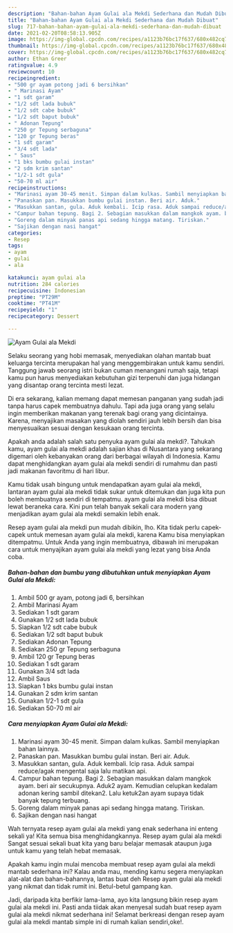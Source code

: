 ```yaml
---
description: "Bahan-bahan Ayam Gulai ala Mekdi Sederhana dan Mudah Dibuat"
title: "Bahan-bahan Ayam Gulai ala Mekdi Sederhana dan Mudah Dibuat"
slug: 717-bahan-bahan-ayam-gulai-ala-mekdi-sederhana-dan-mudah-dibuat
date: 2021-02-20T08:58:13.905Z
image: https://img-global.cpcdn.com/recipes/a1123b76bc17f637/680x482cq70/ayam-gulai-ala-mekdi-foto-resep-utama.jpg
thumbnail: https://img-global.cpcdn.com/recipes/a1123b76bc17f637/680x482cq70/ayam-gulai-ala-mekdi-foto-resep-utama.jpg
cover: https://img-global.cpcdn.com/recipes/a1123b76bc17f637/680x482cq70/ayam-gulai-ala-mekdi-foto-resep-utama.jpg
author: Ethan Greer
ratingvalue: 4.9
reviewcount: 10
recipeingredient:
- "500 gr ayam potong jadi 6 bersihkan"
- " Marinasi Ayam"
- "1 sdt garam"
- "1/2 sdt lada bubuk"
- "1/2 sdt cabe bubuk"
- "1/2 sdt baput bubuk"
- " Adonan Tepung"
- "250 gr Tepung serbaguna"
- "120 gr Tepung beras"
- "1 sdt garam"
- "3/4 sdt lada"
- " Saus"
- "1 bks bumbu gulai instan"
- "2 sdm krim santan"
- "1/2-1 sdt gula"
- "50-70 ml air"
recipeinstructions:
- "Marinasi ayam 30-45 menit. Simpan dalam kulkas. Sambil menyiapkan bahan lainnya."
- "Panaskan pan. Masukkan bumbu gulai instan. Beri air. Aduk."
- "Masukkan santan, gula. Aduk kembali. Icip rasa. Aduk sampai reduce/agak mengental saja lalu matikan api."
- "Campur bahan tepung. Bagi 2. Sebagian masukkan dalam mangkok ayam. beri air secukupnya. Aduk2 ayam. Kemudian celupkan kedalam adonan kering sambil ditekan2. Lalu ketuk2an ayam supaya tidak banyak tepung terbuang."
- "Goreng dalam minyak panas api sedang hingga matang. Tiriskan."
- "Sajikan dengan nasi hangat"
categories:
- Resep
tags:
- ayam
- gulai
- ala

katakunci: ayam gulai ala 
nutrition: 284 calories
recipecuisine: Indonesian
preptime: "PT29M"
cooktime: "PT41M"
recipeyield: "1"
recipecategory: Dessert

---
```



![Ayam Gulai ala Mekdi](https://img-global.cpcdn.com/recipes/a1123b76bc17f637/680x482cq70/ayam-gulai-ala-mekdi-foto-resep-utama.jpg)

Selaku seorang yang hobi memasak, menyediakan olahan mantab buat keluarga tercinta merupakan hal yang menggembirakan untuk kamu sendiri. Tanggung jawab seorang istri bukan cuman menangani rumah saja, tetapi kamu pun harus menyediakan kebutuhan gizi terpenuhi dan juga hidangan yang disantap orang tercinta mesti lezat.

Di era  sekarang, kalian memang dapat memesan panganan yang sudah jadi tanpa harus capek membuatnya dahulu. Tapi ada juga orang yang selalu ingin memberikan makanan yang terenak bagi orang yang dicintainya. Karena, menyajikan masakan yang diolah sendiri jauh lebih bersih dan bisa menyesuaikan sesuai dengan kesukaan orang tercinta. 



Apakah anda adalah salah satu penyuka ayam gulai ala mekdi?. Tahukah kamu, ayam gulai ala mekdi adalah sajian khas di Nusantara yang sekarang digemari oleh kebanyakan orang dari berbagai wilayah di Indonesia. Kamu dapat menghidangkan ayam gulai ala mekdi sendiri di rumahmu dan pasti jadi makanan favoritmu di hari libur.

Kamu tidak usah bingung untuk mendapatkan ayam gulai ala mekdi, lantaran ayam gulai ala mekdi tidak sukar untuk ditemukan dan juga kita pun boleh membuatnya sendiri di tempatmu. ayam gulai ala mekdi bisa dibuat lewat beraneka cara. Kini pun telah banyak sekali cara modern yang menjadikan ayam gulai ala mekdi semakin lebih enak.

Resep ayam gulai ala mekdi pun mudah dibikin, lho. Kita tidak perlu capek-capek untuk memesan ayam gulai ala mekdi, karena Kamu bisa menyiapkan ditempatmu. Untuk Anda yang ingin membuatnya, dibawah ini merupakan cara untuk menyajikan ayam gulai ala mekdi yang lezat yang bisa Anda coba.

<!--inarticleads1-->

##### Bahan-bahan dan bumbu yang dibutuhkan untuk menyiapkan Ayam Gulai ala Mekdi:

1. Ambil 500 gr ayam, potong jadi 6, bersihkan
1. Ambil  Marinasi Ayam
1. Sediakan 1 sdt garam
1. Gunakan 1/2 sdt lada bubuk
1. Siapkan 1/2 sdt cabe bubuk
1. Sediakan 1/2 sdt baput bubuk
1. Sediakan  Adonan Tepung
1. Sediakan 250 gr Tepung serbaguna
1. Ambil 120 gr Tepung beras
1. Sediakan 1 sdt garam
1. Gunakan 3/4 sdt lada
1. Ambil  Saus
1. Siapkan 1 bks bumbu gulai instan
1. Gunakan 2 sdm krim santan
1. Gunakan 1/2-1 sdt gula
1. Sediakan 50-70 ml air




<!--inarticleads2-->

##### Cara menyiapkan Ayam Gulai ala Mekdi:

1. Marinasi ayam 30-45 menit. Simpan dalam kulkas. Sambil menyiapkan bahan lainnya.
1. Panaskan pan. Masukkan bumbu gulai instan. Beri air. Aduk.
1. Masukkan santan, gula. Aduk kembali. Icip rasa. Aduk sampai reduce/agak mengental saja lalu matikan api.
1. Campur bahan tepung. Bagi 2. Sebagian masukkan dalam mangkok ayam. beri air secukupnya. Aduk2 ayam. Kemudian celupkan kedalam adonan kering sambil ditekan2. Lalu ketuk2an ayam supaya tidak banyak tepung terbuang.
1. Goreng dalam minyak panas api sedang hingga matang. Tiriskan.
1. Sajikan dengan nasi hangat




Wah ternyata resep ayam gulai ala mekdi yang enak sederhana ini enteng sekali ya! Kita semua bisa menghidangkannya. Resep ayam gulai ala mekdi Sangat sesuai sekali buat kita yang baru belajar memasak ataupun juga untuk kamu yang telah hebat memasak.

Apakah kamu ingin mulai mencoba membuat resep ayam gulai ala mekdi mantab sederhana ini? Kalau anda mau, mending kamu segera menyiapkan alat-alat dan bahan-bahannya, lantas buat deh Resep ayam gulai ala mekdi yang nikmat dan tidak rumit ini. Betul-betul gampang kan. 

Jadi, daripada kita berfikir lama-lama, ayo kita langsung bikin resep ayam gulai ala mekdi ini. Pasti anda tiidak akan menyesal sudah buat resep ayam gulai ala mekdi nikmat sederhana ini! Selamat berkreasi dengan resep ayam gulai ala mekdi mantab simple ini di rumah kalian sendiri,oke!.

